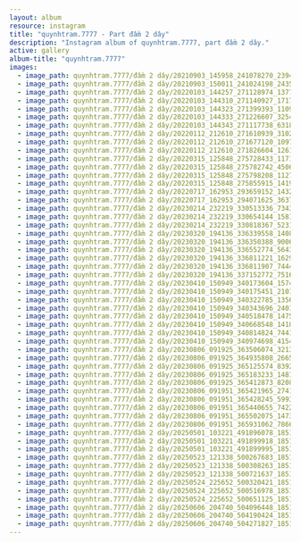 ```yaml
---
layout: album
resource: instagram
title: "quynhtram.7777 - Part đầm 2 dây"
description: "Instagram album of quynhtram.7777, part đầm 2 dây."
active: gallery
album-title: "quynhtram.7777"
images:
  - image_path: quynhtram.7777/đầm 2 dây/20210903_145958_241078270_239484564729363_6936567873948009873_n.jpg
  - image_path: quynhtram.7777/đầm 2 dây/20210903_150011_241024198_243567004325244_7067862204654723740_n.jpg
  - image_path: quynhtram.7777/đầm 2 dây/20220103_144257_271128974_137770295337910_7815639943547780749_n.jpg
  - image_path: quynhtram.7777/đầm 2 dây/20220103_144310_271140927_171703631830634_5754543760438283110_n.jpg
  - image_path: quynhtram.7777/đầm 2 dây/20220103_144323_271399393_110975101350465_6537505949094700307_n.jpg
  - image_path: quynhtram.7777/đầm 2 dây/20220103_144333_271226607_3254436304786908_1683758846645300595_n.jpg
  - image_path: quynhtram.7777/đầm 2 dây/20220103_144343_271117738_631843501348467_8944150338553852701_n.jpg
  - image_path: quynhtram.7777/đầm 2 dây/20220112_212610_271610939_3102524560075329_958320939791513003_n.jpg
  - image_path: quynhtram.7777/đầm 2 dây/20220112_212610_271677120_1097257421093864_4269350423629122163_n.jpg
  - image_path: quynhtram.7777/đầm 2 dây/20220112_212610_271826604_1261731374326204_7004316456962525514_n.jpg
  - image_path: quynhtram.7777/đầm 2 dây/20220315_125848_275728433_1171363540359239_6102368361637936212_n.jpg
  - image_path: quynhtram.7777/đầm 2 dây/20220315_125848_275782742_450653370177279_2025874329904401086_n.jpg
  - image_path: quynhtram.7777/đầm 2 dây/20220315_125848_275798208_112732968029461_6684475003800633753_n.jpg
  - image_path: quynhtram.7777/đầm 2 dây/20220315_125848_275855915_1419941178442593_8736415398495659213_n.jpg
  - image_path: quynhtram.7777/đầm 2 dây/20220717_162953_293659152_143232371373823_5071908184464605893_n.jpg
  - image_path: quynhtram.7777/đầm 2 dây/20220717_162953_294071625_363785735940259_1388829220717136127_n.jpg
  - image_path: quynhtram.7777/đầm 2 dây/20230214_232219_330513336_734311714767032_6271447798282823182_n.jpg
  - image_path: quynhtram.7777/đầm 2 dây/20230214_232219_330654144_158160503322052_5776618967834410926_n.jpg
  - image_path: quynhtram.7777/đầm 2 dây/20230214_232219_330818367_523139926602023_6569633278781193797_n.jpg
  - image_path: quynhtram.7777/đầm 2 dây/20230320_194136_336339558_1408883329930671_4162423473570326340_n.jpg
  - image_path: quynhtram.7777/đầm 2 dây/20230320_194136_336350388_900603724493371_7037858634319982802_n.jpg
  - image_path: quynhtram.7777/đầm 2 dây/20230320_194136_336552774_564370732274578_5885770187622453227_n.jpg
  - image_path: quynhtram.7777/đầm 2 dây/20230320_194136_336811221_162961476631152_202242333832353581_n.jpg
  - image_path: quynhtram.7777/đầm 2 dây/20230320_194136_336811907_744485877137174_1812888044134580775_n.jpg
  - image_path: quynhtram.7777/đầm 2 dây/20230320_194136_337152772_751643299789112_603444071852397697_n.jpg
  - image_path: quynhtram.7777/đầm 2 dây/20230410_150949_340173604_1574107709757780_6382896840358636005_n.jpg
  - image_path: quynhtram.7777/đầm 2 dây/20230410_150949_340175451_2101830960022494_181868333257498223_n.jpg
  - image_path: quynhtram.7777/đầm 2 dây/20230410_150949_340322785_1356441975258534_4108917972552840406_n.jpg
  - image_path: quynhtram.7777/đầm 2 dây/20230410_150949_340343696_2401482596681457_7686023094613059432_n.jpg
  - image_path: quynhtram.7777/đầm 2 dây/20230410_150949_340518478_1475334453004992_6280098116853319331_n.jpg
  - image_path: quynhtram.7777/đầm 2 dây/20230410_150949_340668548_1410655876334766_3962173665595572300_n.jpg
  - image_path: quynhtram.7777/đầm 2 dây/20230410_150949_340814824_744193907208234_6047000735860535065_n.jpg
  - image_path: quynhtram.7777/đầm 2 dây/20230410_150949_340974698_4154211224804772_8162004719662830306_n.jpg
  - image_path: quynhtram.7777/đầm 2 dây/20230806_091925_363506074_321342746989070_7445589226615765783_n.jpg
  - image_path: quynhtram.7777/đầm 2 dây/20230806_091925_364935808_266569629442098_3720977011882593883_n.jpg
  - image_path: quynhtram.7777/đầm 2 dây/20230806_091925_365125574_839278850924539_2173034683446493146_n.jpg
  - image_path: quynhtram.7777/đầm 2 dây/20230806_091925_365183233_1481788415987154_7479118298462923346_n.jpg
  - image_path: quynhtram.7777/đầm 2 dây/20230806_091925_365412873_820808169421322_2854141801934935731_n.jpg
  - image_path: quynhtram.7777/đầm 2 dây/20230806_091951_365421965_274167141982338_8397143366553811458_n.jpg
  - image_path: quynhtram.7777/đầm 2 dây/20230806_091951_365428245_599378702382199_8156173237401741026_n.jpg
  - image_path: quynhtram.7777/đầm 2 dây/20230806_091951_365440655_742240110990583_1363319150367167975_n.jpg
  - image_path: quynhtram.7777/đầm 2 dây/20230806_091951_365502075_1473930723370313_2931404639857161117_n.jpg
  - image_path: quynhtram.7777/đầm 2 dây/20230806_091951_365931062_786609299829926_239539080721616717_n.jpg
  - image_path: quynhtram.7777/đầm 2 dây/20250501_103221_491896078_18512122885046167_2217005997673671866_n.jpg
  - image_path: quynhtram.7777/đầm 2 dây/20250501_103221_491899918_18512122894046167_5229404744252151326_n.jpg
  - image_path: quynhtram.7777/đầm 2 dây/20250501_103221_491899995_18512122876046167_6116535028931227471_n.jpg
  - image_path: quynhtram.7777/đầm 2 dây/20250523_121338_500267683_18516223009046167_6394401079791299951_n.jpg
  - image_path: quynhtram.7777/đầm 2 dây/20250523_121338_500308263_18516223018046167_8573142280618423360_n.jpg
  - image_path: quynhtram.7777/đầm 2 dây/20250523_121338_500721637_18516223027046167_4511313439999999849_n.jpg
  - image_path: quynhtram.7777/đầm 2 dây/20250524_225652_500320421_18516629680046167_8388109070159389331_n.jpg
  - image_path: quynhtram.7777/đầm 2 dây/20250524_225652_500516978_18516629689046167_9217728625927193599_n.jpg
  - image_path: quynhtram.7777/đầm 2 dây/20250524_225652_500651125_18516629698046167_5344251924360944067_n.jpg
  - image_path: quynhtram.7777/đầm 2 dây/20250606_204740_504096448_18519231709046167_3501559037771844058_n.jpg
  - image_path: quynhtram.7777/đầm 2 dây/20250606_204740_504190424_18519231718046167_5160391611817256876_n.jpg
  - image_path: quynhtram.7777/đầm 2 dây/20250606_204740_504271827_18519231727046167_6325634044738480522_n.jpg
---
```

